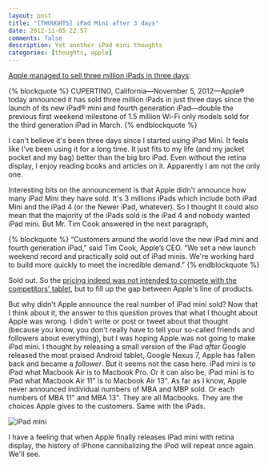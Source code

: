 ```yaml
---
layout: post
title: "[THOUGHTS] iPad Mini after 3 days"
date: 2012-11-05 22:57
comments: false
description: Yet another iPad mini thoughts
categories: [thoughts, apple]
---
```


[Apple managed to sell three million iPads in three days](http://www.apple.com/pr/library/2012/11/05Apple-Sells-Three-Million-iPads-in-Three-Days.html):

{% blockquote %}
CUPERTINO, California—November 5, 2012—Apple® today announced it has sold three million iPads in just three days since the launch of its new iPad® mini and fourth generation iPad—double the previous first weekend milestone of 1.5 million Wi-Fi only models sold for the third generation iPad in March.
{% endblockquote %}

I can't believe it's been three days since I started using iPad Mini. It feels like I've been using it for a long time. It just fits to my life (and my jacket pocket and my bag) better than the big bro iPad. Even without the retina display, I enjoy reading books and articles on it. Apparently I am not the only one.

<!-- more -->

Interesting bits on the announcement is that Apple didn't announce how many iPad Mini they have sold. It's 3 millions iPads which include both iPad Mini and the iPad 4 (or the Newer iPad, whatever). So I thought it could also mean that the majority of the iPads sold is the iPad 4 and nobody wanted iPad mini. But Mr. Tim Cook answered in the next paragraph,

{% blockquote %}
“Customers around the world love the new iPad mini and fourth generation iPad,” said Tim Cook, Apple’s CEO. “We set a new launch weekend record and practically sold out of iPad minis. We're working hard to build more quickly to meet the incredible demand.” 
{% endblockquote %}

Sold out. So the [pricing indeed was not intended to compete with the competitors' tablet](http://blogs.reuters.com/felix-salmon/2012/10/24/why-apple-doesnt-care-about-its-competition/), but to fill up the gap between Apple's line of products.

But why didn't Apple announce the real number of iPad mini sold? Now that I think about it, the answer to this question proves that what I thought about Apple was wrong. I didn't write or post or tweet about that thought (because you know, you don't really have to tell your so-called friends and followers about everything), but I was hoping Apple was not going to make iPad mini. I thought by releasing a small version of the iPad *after* Google released the most praised Android tablet, Google Nexus 7, Apple has fallen back and became a *follower*. But it seems not the case here. iPad mini is to iPad what Macbook Air is to Macbook Pro. Or it can also be, iPad mini is to iPad what Macbook Air 11" is to Macbook Air 13". As far as I know, Apple never announced individual numbers of MBA and MBP sold. Or each numbers of MBA 11" and MBA 13". They are all Macbooks. They are the choices Apple gives to the customers. Same with the iPads.

![iPad mini](http://f.cl.ly/items/0C2w2H44473i1b313m2A/IMG_7552%20copy.jpg)

I have a feeling that when Apple finally releases iPad mini with retina display, the history of iPhone cannibalizing the iPod will repeat once again. We'll see.